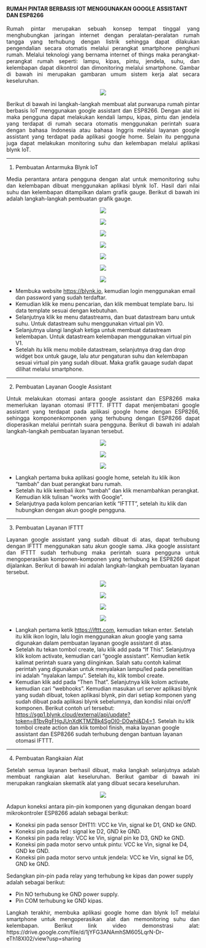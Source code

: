 #### RUMAH PINTAR BERBASIS IOT MENGGUNAKAN GOOGLE ASSISTANT DAN ESP8266

<p align="justify">Rumah pintar merupakan sebuah konsep tempat tinggal yang menghubungkan jaringan internet dengan peralatan-peralatan rumah tangga yang terhubung dengan listrik sehingga dapat dilakukan pengendalian secara otomatis melalui perangkat smartphone penghuni rumah. Melalui teknologi yang bernama internet of things maka perangkat-perangkat rumah seperti: lampu, kipas, pintu, jendela, suhu, dan kelembapan dapat dikontrol dan dimonitoring melalui smartphone. Gambar di bawah ini merupakan gambaran umum sistem kerja alat secara keseluruhan.</p>

<p align="center">
  <img
    src="https://github.com/hasptn/smarthome/blob/main/Dokumentasi/Gambaran%20Umum%20Sistem/Struktur%20Kerja%20Alat.jpg"
  >
</p>

<p align="justify">Berikut di bawah ini langkah-langkah membuat alat purwarupa rumah pintar berbasis IoT menggunakan google assistant dan ESP8266. Dengan alat ini maka pengguna dapat melakukan kendali lampu, kipas, pintu dan jendela yang terdapat di rumah secara otomatis menggunakan perintah suara dengan bahasa Indonesia atau bahasa Inggris melalui layanan google assistant yang terdapat pada aplikasi google home. Selain itu pengguna juga dapat melakukan monitoring suhu dan kelembapan melalui aplikasi blynk IoT.</p>

-----------------------------------------------------------------------------------------------------------------------------------------------------------------------

1. Pembuatan Antarmuka Blynk IoT
<p align="justify">Media perantara antara pengguna dengan alat untuk memonitoring suhu dan kelembapan dibuat menggunakan aplikasi blynk IoT. Hasil dari nilai suhu dan kelembapan ditampilkan dalam grafik gauge. Berikut di bawah ini adalah langkah-langkah pembuatan grafik gauge.</p>

<p align="center">
  <img
    src="https://raw.githubusercontent.com/hasptn/smarthome/main/Dokumentasi/Pembuatan%20Aplikasi%20Blynk%20IoT/1.jpg"
  >
</p>

<p align="center">
  <img 
    src="https://github.com/hasptn/smarthome/blob/main/Dokumentasi/Pembuatan%20Aplikasi%20Blynk%20IoT/2.jpg"
  >
</p>

<p align="center">
  <img 
    src="https://github.com/hasptn/smarthome/blob/main/Dokumentasi/Pembuatan%20Aplikasi%20Blynk%20IoT/3.jpg"
  >
</p>

<p align="center">
  <img 
    src="https://github.com/hasptn/smarthome/blob/main/Dokumentasi/Pembuatan%20Aplikasi%20Blynk%20IoT/4.jpg"
  >
</p>

<p align="center">
  <img 
    src="https://github.com/hasptn/smarthome/blob/main/Dokumentasi/Pembuatan%20Aplikasi%20Blynk%20IoT/5.jpg"
  >
</p>

<p align="center">
  <img 
    src="https://github.com/hasptn/smarthome/blob/main/Dokumentasi/Pembuatan%20Aplikasi%20Blynk%20IoT/6.jpg"
  >
</p>

<p align="center">
  <img 
    src="https://github.com/hasptn/smarthome/blob/main/Dokumentasi/Pembuatan%20Aplikasi%20Blynk%20IoT/7.jpg"
  >
</p>

* Membuka website https://blynk.io, kemudian login menggunakan email dan password yang sudah terdaftar.
* Kemudian klik ke menu pencarian, dan klik membuat template baru. Isi data template sesuai dengan kebutuhan.
* Selanjutnya klik ke menu datastreams, dan buat datastream baru untuk suhu. Untuk datastream suhu menggunakan virtual pin V0.
* Selanjutnya ulangi langkah ketiga untuk membuat datastream kelembapan. Untuk datastream kelembapan menggunakan virtual pin V1.
* Setelah itu klik menu mobile datastream, selanjutnya drag dan drop widget box untuk gauge, lalu atur pengaturan suhu dan kelembapan sesuai virtual pin yang sudah dibuat. Maka grafik gauage sudah dapat dilihat melalui smartphone.

-----------------------------------------------------------------------------------------------------------------------------------------------------------------------

2. Pembuatan Layanan Google Assistant
<p align="justify">Untuk melakukan otomasi antara google assistant dan ESP8266 maka memerlukan layanan otomasi IFTTT. IFTTT dapat menjembatani google assistant yang terdapat pada aplikasi google home dengan ESP8266, sehingga komponenkomponen yang terhubung dengan ESP8266 dapat dioperasikan melalui perintah suara pengguna. Berikut di bawah ini adalah langkah-langkah pembuatan layanan tersebut.</p>

<p align="center">
  <img 
    src="https://github.com/hasptn/smarthome/blob/main/Dokumentasi/Pembuatan%20Layanan%20Google%20Assistant/Screenshot_2023-01-15-19-38-13-539_com.google.android.apps.chromecast.app%20(2).jpg"
  >
</p>

<p align="center">
  <img 
    src="https://github.com/hasptn/smarthome/blob/main/Dokumentasi/Pembuatan%20Layanan%20Google%20Assistant/Screenshot_2023-01-15-19-38-25-225_com.google.android.apps.chromecast.app%20(2).jpg"
  >
</p>

<p align="center">
  <img 
    src="https://github.com/hasptn/smarthome/blob/main/Dokumentasi/Pembuatan%20Layanan%20Google%20Assistant/Screenshot_2023-01-15-19-38-48-735_com.google.android.googlequicksearchbox%20(2).jpg"
  >
</p>

* Langkah pertama buka aplikasi google home, setelah itu klik ikon “tambah” dan buat perangkat baru rumah.
* Setelah itu klik kembali ikon “tambah” dan klik menambahkan perangkat. Kemudian klik tulisan “works with Google”.
* Selanjutnya pada kolom pencarian ketik “IFTTT”, setelah itu klik dan hubungkan dengan akun google pengguna.

-----------------------------------------------------------------------------------------------------------------------------------------------------------------------

3. Pembuatan Layanan IFTTT
<p align="justify">Layanan google assistant yang sudah dibuat di atas, dapat terhubung dengan IFTTT menggunakan satu akun google sama. Jika google assistant dan IFTTT sudah terhubung maka perintah suara pengguna untuk mengoperasikan komponen-komponen yang terhubung ke ESP8266 dapat dijalankan. Berikut di bawah ini adalah langkah-langkah pembuatan layanan tersebut.</p>

<p align="center">
  <img 
    src="https://github.com/hasptn/smarthome/blob/main/Dokumentasi/Pembuatan%20Layanan%20IFTTT/1.jpg"
  >
</p>

<p align="center">
  <img 
    src="https://github.com/hasptn/smarthome/blob/main/Dokumentasi/Pembuatan%20Layanan%20IFTTT/2.jpg"
  >
</p>

<p align="center">
  <img 
    src="https://github.com/hasptn/smarthome/blob/main/Dokumentasi/Pembuatan%20Layanan%20IFTTT/3.jpg"
  >
</p>

<p align="center">
  <img 
    src="https://github.com/hasptn/smarthome/blob/main/Dokumentasi/Pembuatan%20Layanan%20IFTTT/4.jpg"
  >
</p>

* Langkah pertama ketik https://ifttt.com, kemudian tekan enter. Setelah itu klik ikon login, lalu login menggunakan akun google yang sama digunakan dalam pembuatan layanan google assistant di atas.
* Setelah itu tekan tombol create, lalu klik add pada “If This”. Selanjutnya klik kolom activate, kemudian cari “google assistant”. Kemudian ketik kalimat perintah suara yang diinginkan. Salah satu contoh kalimat perintah yang digunakan untuk menyalakan lampu/led pada penelitian ini adalah “nyalakan lampu”. Setelah itu, klik tombol create.
* Kemudian klik add pada “Then That”. Selanjutnya klik kolom activate, kemudian cari “webhooks”. Kemudian masukan url server aplikasi blynk yang sudah dibuat, token aplikasi blynk, pin dari setiap komponen yang sudah dibuat pada aplikasi blynk sebelumnya, dan kondisi nilai on/off komponen. Berikut contoh url tersebut: https://sgp1.blynk.cloud/external/api/update?token=81bvRgFHgJUnXdKTMZBk4SgOI0-D0whi&D4=1. Setelah itu klik tombol create action dan klik tombol finish, maka layanan google assistant dan ESP8266 sudah terhubung dengan bantuan layanan otomasi IFTTT.

-----------------------------------------------------------------------------------------------------------------------------------------------------------------------

4. Pembuatan Rangkaian Alat
<p align="justify">Setelah semua layanan berhasil dibuat, maka langkah selanjutnya adalah membuat rangkaian alat keseluruhan. Berikut gambar di bawah ini merupakan
rangkaian skematik alat yang dibuat secara keseluruhan.</p>

<p align="center">
  <img 
    src="https://github.com/hasptn/smarthome/blob/main/Dokumentasi/Skematik/Skematik%20Keseluruhan.jpg"
  >
</p>

Adapun koneksi antara pin-pin komponen yang digunakan dengan board mikrokontroler ESP8266 adalah sebagai berikut:
* Koneksi pin pada sensor DHT11: VCC ke Vin, signal ke D1, GND ke GND. 
* Koneksi pin pada led : signal ke D2, GND ke GND. 
* Koneksi pin pada relay: VCC ke Vin, signal pin ke D3, GND ke GND.
* Koneksi pin pada motor servo untuk pintu: VCC ke Vin, signal ke D4, GND ke GND.
* Koneksi pin pada motor servo untuk jendela: VCC ke Vin, signal ke D5, GND ke GND.

Sedangkan pin-pin pada relay yang terhubung ke kipas dan power supply adalah sebagai berikut:
* Pin NO terhubung ke GND power supply.
* Pin COM terhubung ke GND kipas.

<p align="justify">Langkah terakhir, membuka aplikasi google home dan blynk IoT melalui smartphone untuk mengoperasikan alat dan memonitoring suhu dan kelembapan. Berikut link video demonstrasi alat: https://drive.google.com/file/d/1jYFG3ANAmhSM605LqrN-Dr-eTh18XI02/view?usp=sharing</p>
